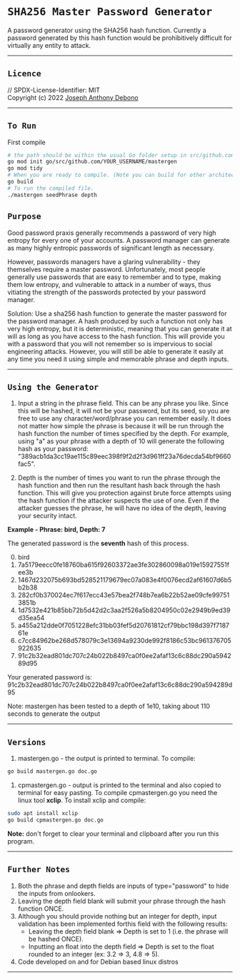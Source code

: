 # `SHA256 Master Password Generator`

A password generator using the SHA256 hash function. Currently a password generated by this hash function would be prohibitively difficult for virtually any entity to attack.

---

## `Licence`

// SPDX-License-Identifier: MIT  
Copyright (c) 2022 [Joseph Anthony Debono](joe@jadebono.com)

---

## `To Run`

First compile

```bash
# the path should be within the usual Go folder setup in src/github.com/user/target
go mod init go/src/github.com/YOUR_USERNAME/mastergen
go mod tidy
# When you are ready to compile. (Note you can build for other architectures as well)
go build
# To run the compiled file.
./mastergen seedPhrase depth
```

## `Purpose`

Good password praxis generally recommends a password of very high entropy for every one of your accounts. A password manager can generate as many highly entropic passwords of significant length as necessary.

However, passwords managers have a glaring vulnerability - they themselves require a master password. Unfortunately, most people generally use passwords that are easy to remember and to type, making them low entropy, and vulnerable to attack in a number of ways, thus vitiating the strength of the passwords protected by your password manager.

Solution: Use a sha256 hash function to generate the master password for the password manager. A hash produced by such a function not only has very high entropy, but it is deterministic, meaning that you can generate it at will as long as you have access to the hash function. This will provide you with a password that you will not remember so is impervious to social engineering attacks. However, you will still be able to generate it easily at any time you need it using simple and memorable phrase and depth inputs.

---

## `Using the Generator`

1. Input a string in the phrase field. This can be any phrase you like. Since this will be hashed, it will not be your password, but its seed, so you are free to use any character/word/phrase you can remember easily. It does not matter how simple the phrase is because it will be run through the hash function the number of times specified by the depth. For example, using "a" as your phrase with a depth of 10 will generate the following hash as your password: "389acb1da3cc19ae115c89eec398f9f2d2f3d961ff23a76decda54bf9660fac5".

1. Depth is the number of times you want to run the phrase through the hash function and then run the resultant hash back through the hash function. This will give you protection against brute force attempts using the hash function if the attacker suspects the use of one. Even if the attacker guesses the phrase, he will have no idea of the depth, leaving your security intact.

**Example - Phrase: bird, Depth: 7**

The generated password is the **seventh** hash of this process.

0. bird
1. 7a5179eecc0fe18760ba615f92603372ae3fe302860098a019e15927551fee3b
2. 1467d232075b693bd528521179679ec07a083e4f0076ecd2af61607d6b5b2b38
3. 282cf0b370024ec7f617ecc43e57bea2f748b7ea6b22b52ae09cfe997513851b
4. 1d7532e421b85bb72b5d42d2c3aa2f526a5b8204950c02e2949b9ed39d35ea54
5. a455a212dde0f7051228efc31bb03fef5d20761812cf79bbc198d397f718761e
6. c7cc84962be268d578079c3e13694a9230de992f8186c53bc961376705922635
7. 91c2b32ead801dc707c24b022b8497ca0f0ee2afaf13c6c88dc290a594289d95

Your generated password is: 91c2b32ead801dc707c24b022b8497ca0f0ee2afaf13c6c88dc290a594289d95

Note: mastergen has been tested to a depth of 1e10, taking about 110 seconds to generate the output

---

## `Versions`

1. mastergen.go - the output is printed to terminal. To compile:

```bash
go build mastergen.go doc.go
```

1. cpmastergen.go - output is printed to the terminal and also copied to terminal for easy pasting. To compile cpmastergen.go you need the linux tool **xclip**. To install xclip and compile:

```bash
sudo apt install xclip
go build cpmastergen.go doc.go
```

**Note:** don't forget to clear your terminal and clipboard after you run this program.

---

## `Further Notes`

1. Both the phrase and depth fields are inputs of type="password" to hide the inputs from onlookers.
1. Leaving the depth field blank will submit your phrase through the hash function ONCE.
1. Although you should provide nothing but an integer for depth, input validation has been implemented forthis field with the following results:
   - Leaving the depth field blank => Depth is set to 1 (i.e. the phrase will be hashed ONCE).
   - Inputting an float into the depth field => Depth is set to the float rounded to an integer (ex: 3.2 => 3, 4.8 => 5).
1. Code developed on and for Debian based linux distros

---
